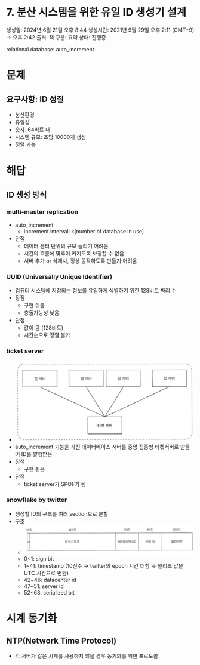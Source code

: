 # 7. 분산 시스템을 위한 유일 ID 생성기 설계

생성일: 2024년 6월 21일 오후 8:44
생성시간: 2021년 9월 29일 오후 2:11 (GMT+9) → 오후 2:42
출처: 책
구분: 요약
상태: 진행중

relational database: auto_increment

# 문제

## 요구사항: ID 성질

- 분산환경
- 유일성
- 숫자. 64비트 내
- 시스템 규모: 초당 10000개 생성
- 정렬 가능

# 해답

## ID 생성 방식

### multi-master replication
- auto_increment
    - increment interval: k(number of database in use)
- 단점
    - 데이터 센터 단위의 규모 늘리기 어려움
    - 시간의 흐름에 맞추어 커지도록 보장할 수 없음
    - 서버 추가 or 삭제시, 정상 동작하도록 만들기 어려움

### UUID (Universally Unique Identifier)
- 컴퓨터 시스템에 저장되는 정보를 유일하게 식별하기 위한 128비트 짜리 수
- 장점
    - 구현 쉬움
    - 충돌가능성 낮음
- 단점
    - 값이 큼 (128비트)
    - 시간순으로 정렬 불가

### ticket server
- ![noah_cap.jpeg](./images/noah_ticket-server.jpeg)
- auto_increment 기능을 가진 데이터베이스 서버를 중앙 집중형 티켓서버로 만들어 ID를 발행받음
- 장점
    - 구현 쉬움
- 단점
    - ticket server가 SPOF가 됨

### snowflake by twitter
- 생성할 ID의 구조를 여러 section으로 분할
- 구조
  - ![noah_cap.jpeg](./images/noah_snowflake-section.jpeg)
  - 0~1: sign bit
  - 1~41: timestamp (10진수 → twitter의 epoch 시간 더함 → 밀리초 값을 UTC 시간으로 변환)
  - 42~46: datacenter id
  - 47~51: server id
  - 52~63: serialized bit

# 시계 동기화
## NTP(Network Time Protocol)
- 각 서버가 같은 시계를 사용하지 않을 경우 동기화를 위한 프로토콜
